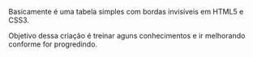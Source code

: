 Basicamente é uma tabela simples com bordas invisíveis em HTML5 e CSS3. 

Objetivo dessa criação é treinar aguns conhecimentos e ir melhorando conforme for progredindo.


 
